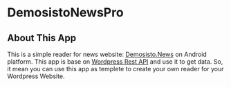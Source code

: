 # DemosistoNewsPro
## About This App
This is a simple reader for news website: [Demosisto.News](https://demosisto.news) on Android platform. 
This app is base on [Wordpress Rest API](https://developer.wordpress.com/docs/api/) and use it to get data. So, it mean you can use this app as templete to create your own reader for your Wordpress Website.
